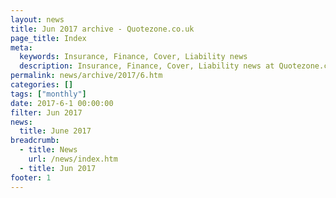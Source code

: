 ```yaml
---
layout: news
title: Jun 2017 archive - Quotezone.co.uk
page_title: Index
meta:
  keywords: Insurance, Finance, Cover, Liability news
  description: Insurance, Finance, Cover, Liability news at Quotezone.co.uk.
permalink: news/archive/2017/6.htm
categories: []
tags: ["monthly"]
date: 2017-6-1 00:00:00
filter: Jun 2017
news:
  title: June 2017
breadcrumb:
  - title: News
    url: /news/index.htm
  - title: Jun 2017
footer: 1
---
```


